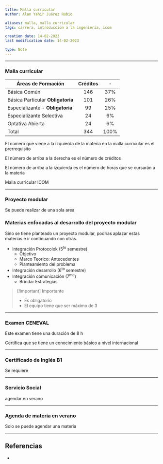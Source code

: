 ```yaml
---
title: Malla curricular
author: Alan Yahir Juárez Rubio

aliases: malla, malla curricular
tags: carrera, introduccion a la ingenieria, icom

creation date: 14-02-2023
last modification date: 14-02-2023

type: Note
---
```

---
### Malla curricular

| Áreas de Formación                | Créditos |  -   |
| --------------------------------- |:--------:|:----:|
| Básica Común                      |   146    | 37%  |
| Básica Particular **Obligatoria** |   101    | 26%  |
| Especializante - **Obligatoria**  |    99    | 25%  |
| Especializante Selectiva          |    24    |  6%  |
| Optativa Abierta                  |    24    |  6%  |
| Total                             |   344    | 100% |

<div style="page-break-after: always;"></div>
El número que viene a la izquierda de la materia en la malla curricular es el prerrequisito

El número de arriba a la derecha es el número de créditos

El número de arriba a la izquierda es el número de horas que se cursarán a la materia

Malla curricular ICOM

---
### Proyecto modular

Se puede realizar de una sola area

### Materias enfocadas al desarrollo del proyecto modular

Sino se tiene planteado un proyecto modular, podrías aplazar estas materias e ir continuando con otras.

- Integración Protocolok (5<sup>to</sup> semestre)
	- Objetivo
	- Marco Teorico: Antecedentes
	- Planteamiento del problema
- Integración desarrollo (6<sup>to</sup> semestre)
- Integración comunicación (7<sup>mo</sup>)
	- Brindar Estrategias

> [!important] Importante
>
> - Es obligatorio
> - El equipo tiene que ser máximo de 3

---
### Examen CENEVAL

Este examen tiene una duración de 8 h

Certifica que se tiene un conocimiento básico a nivel internacional

---
### Certificado de Inglés B1

Se requiere 

---
### Servicio Social

agendar en verano

---
### Agenda de materia en verano

Solo se puede agendar una materia

---
## Referencias

- 